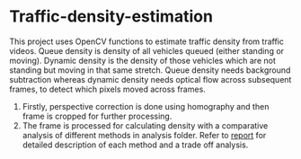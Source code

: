 # Traffic-density-estimation
This project uses OpenCV functions to estimate traffic density from traffic videos. Queue density is density of all vehicles queued (either standing or moving). Dynamic density is the density of those vehicles which are not standing but moving in that same stretch. Queue density needs background subtraction whereas dynamic density needs optical flow across subsequent frames, to detect which pixels moved across frames. 
1. Firstly, perspective correction is done using homography and then frame is cropped for further processing.
2. The frame is processed for calculating density with a comparative analysis of different methods in analysis folder. 
Refer to [report](analysis/report.pdf) for detailed description of each method and a trade off analysis. 
